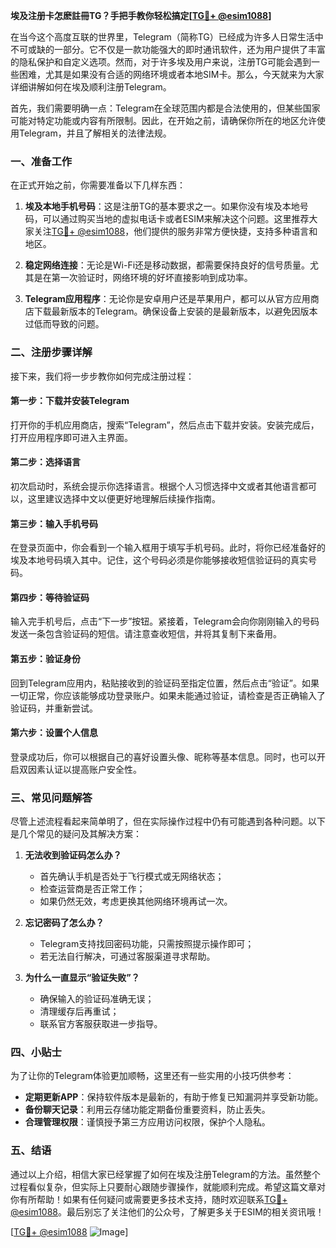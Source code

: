 **埃及注册卡怎麽註冊TG？手把手教你轻松搞定[[TG💪+ @esim1088](https://t.me/s/esim1088)]**

在当今这个高度互联的世界里，Telegram（简称TG）已经成为许多人日常生活中不可或缺的一部分。它不仅是一款功能强大的即时通讯软件，还为用户提供了丰富的隐私保护和自定义选项。然而，对于许多埃及用户来说，注册TG可能会遇到一些困难，尤其是如果没有合适的网络环境或者本地SIM卡。那么，今天就来为大家详细讲解如何在埃及顺利注册Telegram。

首先，我们需要明确一点：Telegram在全球范围内都是合法使用的，但某些国家可能对特定功能或内容有所限制。因此，在开始之前，请确保你所在的地区允许使用Telegram，并且了解相关的法律法规。

### 一、准备工作

在正式开始之前，你需要准备以下几样东西：

1. **埃及本地手机号码**：这是注册TG的基本要求之一。如果你没有埃及本地号码，可以通过购买当地的虚拟电话卡或者ESIM来解决这个问题。这里推荐大家关注[TG💪+ @esim1088](https://t.me/s/esim1088)，他们提供的服务非常方便快捷，支持多种语言和地区。

2. **稳定网络连接**：无论是Wi-Fi还是移动数据，都需要保持良好的信号质量。尤其是在第一次验证时，网络环境的好坏直接影响到成功率。

3. **Telegram应用程序**：无论你是安卓用户还是苹果用户，都可以从官方应用商店下载最新版本的Telegram。确保设备上安装的是最新版本，以避免因版本过低而导致的问题。

### 二、注册步骤详解

接下来，我们将一步步教你如何完成注册过程：

#### 第一步：下载并安装Telegram

打开你的手机应用商店，搜索“Telegram”，然后点击下载并安装。安装完成后，打开应用程序即可进入主界面。

#### 第二步：选择语言

初次启动时，系统会提示你选择语言。根据个人习惯选择中文或者其他语言都可以，这里建议选择中文以便更好地理解后续操作指南。

#### 第三步：输入手机号码

在登录页面中，你会看到一个输入框用于填写手机号码。此时，将你已经准备好的埃及本地号码填入其中。记住，这个号码必须是你能够接收短信验证码的真实号码。

#### 第四步：等待验证码

输入完手机号后，点击“下一步”按钮。紧接着，Telegram会向你刚刚输入的号码发送一条包含验证码的短信。请注意查收短信，并将其复制下来备用。

#### 第五步：验证身份

回到Telegram应用内，粘贴接收到的验证码至指定位置，然后点击“验证”。如果一切正常，你应该能够成功登录账户。如果未能通过验证，请检查是否正确输入了验证码，并重新尝试。

#### 第六步：设置个人信息

登录成功后，你可以根据自己的喜好设置头像、昵称等基本信息。同时，也可以开启双因素认证以提高账户安全性。

### 三、常见问题解答

尽管上述流程看起来简单明了，但在实际操作过程中仍有可能遇到各种问题。以下是几个常见的疑问及其解决方案：

1. **无法收到验证码怎么办？**
   - 首先确认手机是否处于飞行模式或无网络状态；
   - 检查运营商是否正常工作；
   - 如果仍然无效，考虑更换其他网络环境再试一次。

2. **忘记密码了怎么办？**
   - Telegram支持找回密码功能，只需按照提示操作即可；
   - 若无法自行解决，可通过客服渠道寻求帮助。

3. **为什么一直显示“验证失败”？**
   - 确保输入的验证码准确无误；
   - 清理缓存后再重试；
   - 联系官方客服获取进一步指导。

### 四、小贴士

为了让你的Telegram体验更加顺畅，这里还有一些实用的小技巧供参考：

- **定期更新APP**：保持软件版本是最新的，有助于修复已知漏洞并享受新功能。
- **备份聊天记录**：利用云存储功能定期备份重要资料，防止丢失。
- **合理管理权限**：谨慎授予第三方应用访问权限，保护个人隐私。

### 五、结语

通过以上介绍，相信大家已经掌握了如何在埃及注册Telegram的方法。虽然整个过程看似复杂，但实际上只要耐心跟随步骤操作，就能顺利完成。希望这篇文章对你有所帮助！如果有任何疑问或需要更多技术支持，随时欢迎联系[TG💪+ @esim1088](https://t.me/s/esim1088)。最后别忘了关注他们的公众号，了解更多关于ESIM的相关资讯哦！

[[TG💪+ @esim1088](https://t.me/s/esim1088) ![Image](https://i.postimg.cc/4NQfJmqS/Snipaste-2025-05-13-00-14-12.png)]